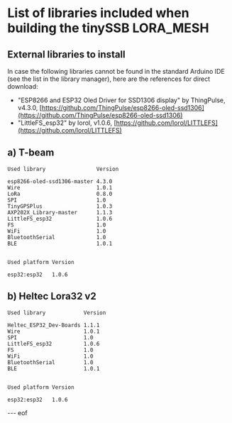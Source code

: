 # List of libraries included when building the tinySSB LORA_MESH


## External libraries to install

In case the following libraries cannot be found in the standard
Arduino IDE (see the list in the library manager), here are the
references for direct download:

- "ESP8266 and ESP32 Oled Driver for SSD1306 display" by ThingPulse, v4.3.0, [https://github.com/ThingPulse/esp8266-oled-ssd1306](https://github.com/ThingPulse/esp8266-oled-ssd1306)
- "LittleFS_esp32" by lorol, v1.0.6, [https://github.com/lorol/LITTLEFS](https://github.com/lorol/LITTLEFS)


## a) T-beam

```
Used library                Version

esp8266-oled-ssd1306-master 4.3.0
Wire                        1.0.1
LoRa                        0.8.0
SPI                         1.0  
TinyGPSPlus                 1.0.3
AXP202X_Library-master      1.1.3
LittleFS_esp32              1.0.6
FS                          1.0  
WiFi                        1.0  
BluetoothSerial             1.0  
BLE                         1.0.1


Used platform Version

esp32:esp32   1.0.6
```



## b) Heltec Lora32 v2

```
Used library            Version

Heltec_ESP32_Dev-Boards 1.1.1
Wire                    1.0.1
SPI                     1.0  
LittleFS_esp32          1.0.6
FS                      1.0  
WiFi                    1.0  
BluetoothSerial         1.0  
BLE                     1.0.1


Used platform Version

esp32:esp32   1.0.6
```


--- eof
